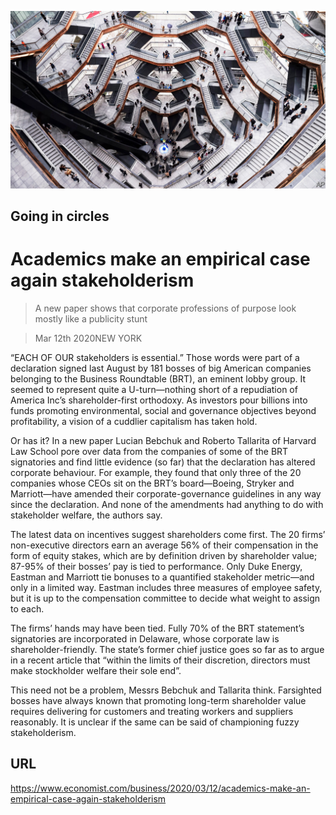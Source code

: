 ![](./images/20200314_WBP502.jpg)

## Going in circles

# Academics make an empirical case again stakeholderism

> A new paper shows that corporate professions of purpose look mostly like a publicity stunt

> Mar 12th 2020NEW YORK

“EACH OF OUR stakeholders is essential.” Those words were part of a declaration signed last August by 181 bosses of big American companies belonging to the Business Roundtable (BRT), an eminent lobby group. It seemed to represent quite a U-turn—nothing short of a repudiation of America Inc’s shareholder-first orthodoxy. As investors pour billions into funds promoting environmental, social and governance objectives beyond profitability, a vision of a cuddlier capitalism has taken hold.

Or has it? In a new paper Lucian Bebchuk and Roberto Tallarita of Harvard Law School pore over data from the companies of some of the BRT signatories and find little evidence (so far) that the declaration has altered corporate behaviour. For example, they found that only three of the 20 companies whose CEOs sit on the BRT’s board—Boeing, Stryker and Marriott—have amended their corporate-governance guidelines in any way since the declaration. And none of the amendments had anything to do with stakeholder welfare, the authors say.

The latest data on incentives suggest shareholders come first. The 20 firms’ non-executive directors earn an average 56% of their compensation in the form of equity stakes, which are by definition driven by shareholder value; 87-95% of their bosses’ pay is tied to performance. Only Duke Energy, Eastman and Marriott tie bonuses to a quantified stakeholder metric—and only in a limited way. Eastman includes three measures of employee safety, but it is up to the compensation committee to decide what weight to assign to each.

The firms’ hands may have been tied. Fully 70% of the BRT statement’s signatories are incorporated in Delaware, whose corporate law is shareholder-friendly. The state’s former chief justice goes so far as to argue in a recent article that “within the limits of their discretion, directors must make stockholder welfare their sole end”.

This need not be a problem, Messrs Bebchuk and Tallarita think. Farsighted bosses have always known that promoting long-term shareholder value requires delivering for customers and treating workers and suppliers reasonably. It is unclear if the same can be said of championing fuzzy stakeholderism.

## URL

https://www.economist.com/business/2020/03/12/academics-make-an-empirical-case-again-stakeholderism
